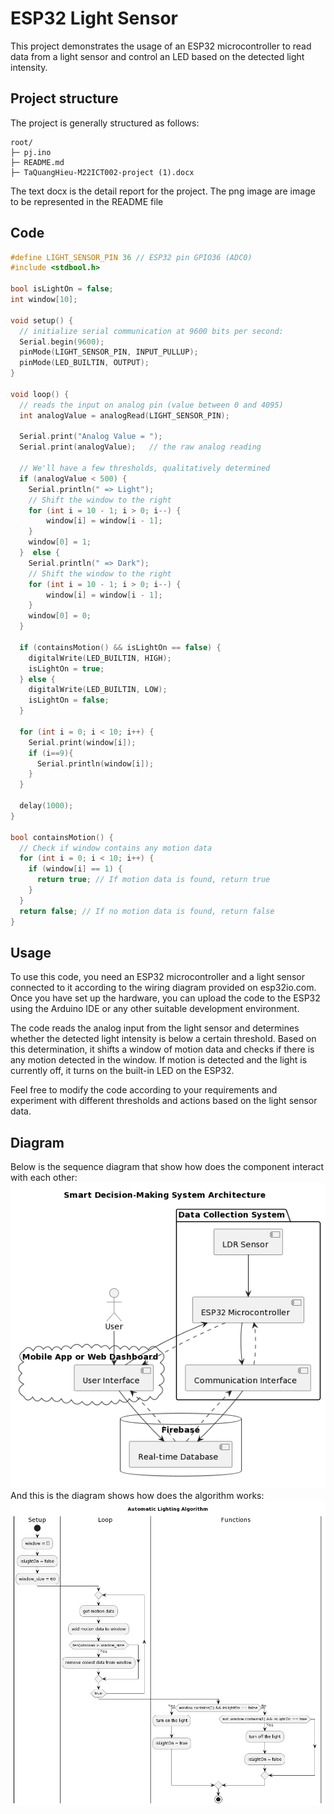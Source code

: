 # ESP32 Light Sensor

This project demonstrates the usage of an ESP32 microcontroller to read data from a light sensor and control an LED based on the detected light intensity.

## Project structure

The project is generally structured as follows:
```
root/
├─ pj.ino
├─ README.md
├─ TaQuangHieu-M22ICT002-project (1).docx
```
The text docx is the detail report for the project. The png image are image to be represented in the README file

## Code

```cpp
#define LIGHT_SENSOR_PIN 36 // ESP32 pin GPIO36 (ADC0)
#include <stdbool.h>

bool isLightOn = false;
int window[10];

void setup() {
  // initialize serial communication at 9600 bits per second:
  Serial.begin(9600);
  pinMode(LIGHT_SENSOR_PIN, INPUT_PULLUP);
  pinMode(LED_BUILTIN, OUTPUT);
}

void loop() {
  // reads the input on analog pin (value between 0 and 4095)
  int analogValue = analogRead(LIGHT_SENSOR_PIN);

  Serial.print("Analog Value = ");
  Serial.print(analogValue);   // the raw analog reading

  // We'll have a few thresholds, qualitatively determined
  if (analogValue < 500) {
    Serial.println(" => Light");
    // Shift the window to the right
    for (int i = 10 - 1; i > 0; i--) {
        window[i] = window[i - 1];
    }
    window[0] = 1;
  }  else {
    Serial.println(" => Dark");
    // Shift the window to the right
    for (int i = 10 - 1; i > 0; i--) {
        window[i] = window[i - 1];
    }
    window[0] = 0;
  }

  if (containsMotion() && isLightOn == false) {
    digitalWrite(LED_BUILTIN, HIGH);
    isLightOn = true;
  } else {
    digitalWrite(LED_BUILTIN, LOW);
    isLightOn = false;
  }

  for (int i = 0; i < 10; i++) {
    Serial.print(window[i]);
    if (i==9){
      Serial.println(window[i]);
    }
  }

  delay(1000);
}

bool containsMotion() {
  // Check if window contains any motion data
  for (int i = 0; i < 10; i++) {
    if (window[i] == 1) {
      return true; // If motion data is found, return true
    }
  }
  return false; // If no motion data is found, return false
}
```
## Usage
To use this code, you need an ESP32 microcontroller and a light sensor connected to it according to the wiring diagram provided on esp32io.com. Once you have set up the hardware, you can upload the code to the ESP32 using the Arduino IDE or any other suitable development environment.

The code reads the analog input from the light sensor and determines whether the detected light intensity is below a certain threshold. Based on this determination, it shifts a window of motion data and checks if there is any motion detected in the window. If motion is detected and the light is currently off, it turns on the built-in LED on the ESP32.

Feel free to modify the code according to your requirements and experiment with different thresholds and actions based on the light sensor data.

## Diagram

Below is the sequence diagram that show how does the component interact with each other:
<img src="architechture.png" alt="Usercase">
<br>
And this is the diagram shows how does the algorithm works:
<img src="algorithm.png" alt="Algorithm">
